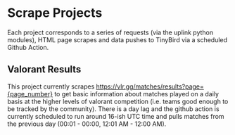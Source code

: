 # Scrape Projects

Each project corresponds to a series of requests (via the uplink python modules), HTML page scrapes and data pushes to TinyBird via a scheduled Github Action.

## Valorant Results

This project currently scrapes https://vlr.gg/matches/results?page={page_number}
to get basic information about matches played on a daily basis at the higher
levels of valorant competition (i.e. teams good enough to be tracked by the
community). There is a day lag and the github action is currently scheduled to
run around 16-ish UTC time and pulls matches from the previous day (00:01 -
00:00, 12:01 AM - 12:00 AM).

